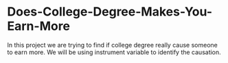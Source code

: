 # Does-College-Degree-Makes-You-Earn-More
In this project we are trying to find if college degree really cause someone to earn more. We will be using instrument variable to identify the causation.
